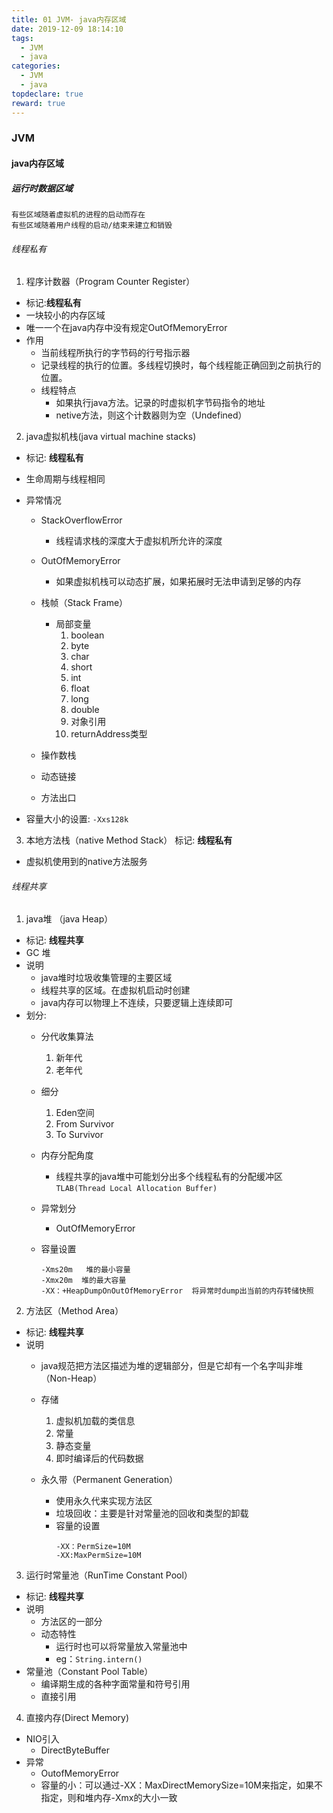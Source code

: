 ```yaml
---
title: 01 JVM- java内存区域
date: 2019-12-09 18:14:10
tags:
  - JVM
  - java
categories:
  - JVM
  - java
topdeclare: true
reward: true
---
```

### JVM
#### java内存区域

##### 运行时数据区域  
	有些区域随着虚拟机的进程的启动而存在  
	有些区域随着用户线程的启动/结束来建立和销毁  

<!--more-->
###### 线程私有
1. 程序计数器（Program Counter Register）
- 标记:__线程私有__
- 一块较小的内存区域
- 唯一一个在java内存中没有规定OutOfMemoryError
- 作用
	- 当前线程所执行的字节码的行号指示器
	- 记录线程的执行的位置。多线程切换时，每个线程能正确回到之前执行的位置。
	- 线程特点
		- 如果执行java方法。记录的时虚拟机字节码指令的地址
		- netive方法，则这个计数器则为空（Undefined）

2. java虚拟机栈(java virtual machine stacks)
- 标记: __线程私有__
- 生命周期与线程相同
- 异常情况
	- StackOverflowError
		- 线程请求栈的深度大于虚拟机所允许的深度
	- OutOfMemoryError
		- 如果虚拟机栈可以动态扩展，如果拓展时无法申请到足够的内存
	- 栈帧（Stack Frame）
		- 局部变量
			1. boolean
			2. byte
			3. char
			4. short
			5. int
			6. float
			7. long
			8. double
			9. 对象引用
			10. returnAddress类型

	- 操作数栈
	- 动态链接
	- 方法出口

- 容量大小的设置: `-Xxs128k`

3. 本地方法栈（native Method Stack）
标记: __线程私有__
- 虚拟机使用到的native方法服务

###### 线程共享
1. java堆 （java Heap）
- 标记: __线程共享__
- GC 堆
- 说明
	- java堆时垃圾收集管理的主要区域
	- 线程共享的区域。在虚拟机启动时创建
	- java内存可以物理上不连续，只要逻辑上连续即可
- 划分:
	- 分代收集算法
		1. 新年代
		2. 老年代
	- 细分
		1. Eden空间
		2. From Survivor
		3. To Survivor

	- 内存分配角度
		- 线程共享的java堆中可能划分出多个线程私有的分配缓冲区 `TLAB(Thread Local Allocation Buffer)`
	- 异常划分
		- OutOfMemoryError
	- 容量设置
		```
		-Xms20m   堆的最小容量
		-Xmx20m  堆的最大容量
		-XX：+HeapDumpOnOutOfMemoryError  将异常时dump出当前的内存转储快照
		```

2. 方法区（Method Area）
- 标记: __线程共享__
- 说明
	- java规范把方法区描述为堆的逻辑部分，但是它却有一个名字叫非堆（Non-Heap）
	- 存储
		1. 虚拟机加载的类信息
		2. 常量
		3. 静态变量
		4. 即时编译后的代码数据

	- 永久带（Permanent Generation）
		- 使用永久代来实现方法区
		- 垃圾回收：主要是针对常量池的回收和类型的卸载
		- 容量的设置
			```
			-XX：PermSize=10M
			-XX:MaxPermSize=10M
			```
3. 运行时常量池（RunTime Constant Pool）
- 标记: __线程共享__
- 说明
	- 方法区的一部分
	- 动态特性
		- 运行时也可以将常量放入常量池中
		- eg：`String.intern()`
- 常量池（Constant Pool Table）
	- 编译期生成的各种字面常量和符号引用
	- 直接引用

4. 直接内存(Direct  Memory)
- NIO引入
  - DirectByteBuffer
- 异常
  - OutofMemoryError
  - 容量的小：可以通过-XX：MaxDirectMemorySize=10M来指定，如果不指定，则和堆内存-Xmx的大小一致
